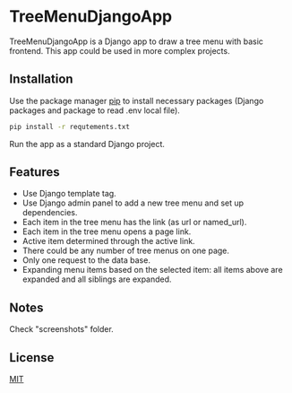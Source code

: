 # TreeMenuDjangoApp

TreeMenuDjangoApp is a Django app to draw a tree menu with basic frontend. This app could be used in more complex projects.

## Installation

Use the package manager [pip](https://pip.pypa.io/en/stable/) to install necessary packages (Django packages and package to read .env local file).

```bash
pip install -r requtements.txt
```
Run the app as a standard Django project.


## Features
* Use Django template tag.
* Use Django admin panel to add a new tree menu and set up dependencies.
* Each item in the tree menu has the link (as url or named_url).
* Each item in the tree menu opens a page link.
* Active item determined through the active link.
* There could be any number of tree menus on one page.
* Only one request to the data base.
* Expanding menu items based on the selected item: all items above are expanded and all siblings are expanded.

## Notes

Check "screenshots" folder.

## License

[MIT](https://choosealicense.com/licenses/mit/)